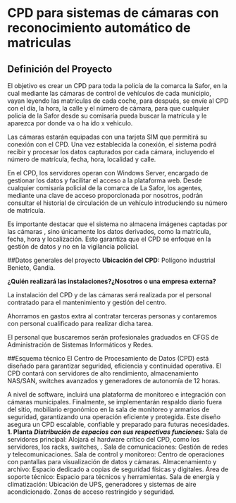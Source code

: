 # CPD para sistemas de cámaras con reconocimiento automático de matriculas
## Definición del Proyecto
El objetivo es crear un CPD para toda la policía de la comarca la Safor, en la cual mediante las cámaras de control de vehículos de cada municipio, vayan leyendo las matrículas de cada coche, para después, se envíe al CPD con el día, la hora, la calle y el número de cámara, para que cualquier policía de la Safor desde su comisaría pueda buscar la matrícula y le aparezca por donde va o ha ido x vehiculo.

Las cámaras estarán equipadas con una tarjeta SIM que permitirá su conexión con el CPD. Una vez establecida la conexión, el sistema podrá recibir y procesar los datos capturados por cada cámara, incluyendo el número de matrícula, fecha, hora, localidad y calle.

En el CPD, los servidores operan con Windows Server, encargado de gestionar los datos y facilitar el acceso a la plataforma web. Desde cualquier comisaría policial de la comarca de La Safor, los agentes, mediante una clave de acceso proporcionada por nosotros, podrán consultar el historial de circulación de un vehículo introduciendo su número de matrícula.

Es importante destacar que el sistema no almacena imágenes captadas por las cámaras , sino únicamente los datos derivados, como la matrícula, fecha, hora y localización. Esto garantiza que el CPD se enfoque en la gestión de datos y no en la vigilancia policial.

##Datos generales del proyecto
**Ubicación del CPD:** Polígono industrial Benieto, Gandia.

**¿Quién realizará las instalaciones?¿Nosotros o una empresa externa?** 

La instalación del CPD y de las cámaras será realizada por el personal contratado para el mantenimiento y gestión del centro.

Ahorramos en gastos extra al contratar terceras personas y contaremos con personal cualificado para realizar dicha tarea.

El personal que buscaremos serán profesionales graduados en CFGS de Administración de Sistemas Informáticos y Redes.

##Esquema técnico
El Centro de Procesamiento de Datos (CPD) está diseñado para garantizar seguridad, eficiencia y continuidad operativa.
El CPD contará con servidores de alto rendimiento, almacenamiento NAS/SAN, switches avanzados y generadores de autonomía de 12 horas. 

A nivel de software, incluirá una plataforma de monitoreo e integración con cámaras municipales.
Finalmente, se implementarán respaldo diario fuera del sitio, mobiliario ergonómico en la sala de monitoreo y armarios de seguridad, garantizando una operación eficiente y protegida. Este diseño asegura un CPD escalable, confiable y preparado para futuras necesidades.
**1. Planta**
***Distribución de espacios con sus respectivas funciones:***
  Sala de servidores principal: Alojará el hardware crítico del CPD, como los servidores, los racks, switches, .
Sala de comunicaciones: Gestión de redes y telecomunicaciones.
Sala de control y monitoreo: Centro de operaciones con pantallas para visualización de datos y cámaras.
Almacenamiento y archivo: Espacio dedicado a copias de seguridad físicas y digitales.
Área de soporte técnico: Espacio para técnicos y herramientas.
Sala de energía y climatización: Ubicación de UPS, generadores y sistemas de aire acondicionado.
Zonas de acceso restringido y seguridad.
